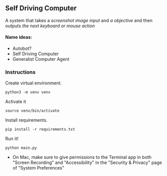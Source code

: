 ## Self Driving Computer
A system that takes a *screenshot image input* and *a objective* and then outputs *the next keyboard or mouse action*

#### Name ideas:
- Autobot? 
- Self Driving Computer
- Generalist Computer Agent

### Instructions
Create virtual environment. 
```
python3 -m venv venv
```
Activate it
```
source venv/bin/activate
```
Install requirements. 
```
pip install -r requirements.txt
```
Run it!
```
python main.py
```

- On Mac, make sure to give permissions to the Terminal app in both "Screen Recording" and "Accessibility" in the "Security & Privacy" page of "System Preferences"